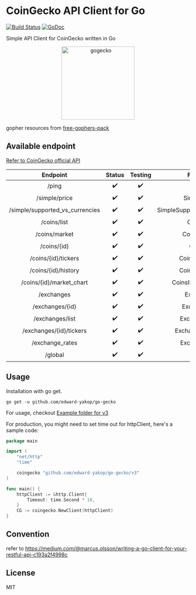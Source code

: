 # CoinGecko API Client for Go

[![Build Status](https://github.com/edward-yakop/go-gecko/actions/workflows/go.yml/badge.svg)](https://github.com/edward-yakop/go-gecko/actions/workflows/go.yml) [![GoDoc](https://godoc.org/github.com/edward-yakop/go-gecko?status.svg)](https://godoc.org/github.com/edward-yakop/go-gecko)

Simple API Client for CoinGecko written in Go

<p align="center">
    <img src="gogecko.png" alt="gogecko" height="200" />
</p>

gopher resources from [free-gophers-pack](https://github.com/MariaLetta/free-gophers-pack)

## Available endpoint

[Refer to CoinGecko official API](https://www.coingecko.com/api)

|            Endpoint             |       Status       |      Testing       |          Function           |
|:-------------------------------:|:------------------:|:------------------:|:---------------------------:|
|              /ping              | :heavy_check_mark: | :heavy_check_mark: |            Ping             |
|          /simple/price          | :heavy_check_mark: | :heavy_check_mark: |         SimplePrice         |
| /simple/supported_vs_currencies | :heavy_check_mark: | :heavy_check_mark: | SimpleSupportedVSCurrencies |
|           /coins/list           | :heavy_check_mark: | :heavy_check_mark: |          CoinsList          |
|          /coins/market          | :heavy_check_mark: | :heavy_check_mark: |         CoinsMarket         |
|           /coins/{id}           | :heavy_check_mark: | :heavy_check_mark: |           CoinsID           |
|       /coins/{id}/tickers       | :heavy_check_mark: | :heavy_check_mark: |       CoinsIDTickers        |
|       /coins/{id}/history       | :heavy_check_mark: | :heavy_check_mark: |       CoinsIDHistory        |
|    /coins/{id}/market_chart     | :heavy_check_mark: | :heavy_check_mark: |     CoinsIDMarketChart      |
|           /exchanges            | :heavy_check_mark: | :heavy_check_mark: |          Exchanges          |
|         /exchanges/{id}         | :heavy_check_mark: | :heavy_check_mark: |         ExchangesID         |
|         /exchanges/list         | :heavy_check_mark: | :heavy_check_mark: |        ExchangesList        |
|     /exchanges/{id}/tickers     | :heavy_check_mark: | :heavy_check_mark: |      ExchangesTickers       |
|         /exchange_rates         | :heavy_check_mark: | :heavy_check_mark: |        ExchangeRate         |
|             /global             | :heavy_check_mark: | :heavy_check_mark: |           Global            |

## Usage

Installation with go get.

```
go get -u github.com/edward-yakop/go-gecko
```

For usage, checkout [Example folder for v3](/_example/v3)

For production, you might need to set time out for httpClient, here's a sample code:

```go
package main

import (
	"net/http"
	"time"

	coingecko "github.com/edward-yakop/go-gecko/v3"
)

func main() {
	httpClient := &http.Client{
		Timeout: time.Second * 10,
	}
	CG := coingecko.NewClient(httpClient)
}
```

## Convention

refer to https://medium.com/@marcus.olsson/writing-a-go-client-for-your-restful-api-c193a2f4998c

## License

MIT
